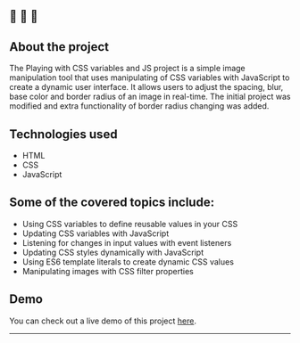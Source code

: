 🔔 🔔 🔔
---
## About the project

The Playing with CSS variables and JS project is a simple image manipulation tool that uses manipulating of CSS variables with JavaScript to create a dynamic user interface. It allows users to adjust the spacing, blur, base color and border radius of an image in real-time. The initial project was modified and extra functionality of border radius changing was added.

## Technologies used

- HTML
- CSS
- JavaScript

## Some of the covered topics include:

 - Using CSS variables to define reusable values in your CSS
 - Updating CSS variables with JavaScript
 - Listening for changes in input values with event listeners
 - Updating CSS styles dynamically with JavaScript
 - Using ES6 template literals to create dynamic CSS values
 - Manipulating images with CSS filter properties


## Demo

You can check out a live demo of this project [here](https://elenacoder.github.io/JavaScript30-Projects/project-03-playing-with-CSS-Variables-and-JS/).

---